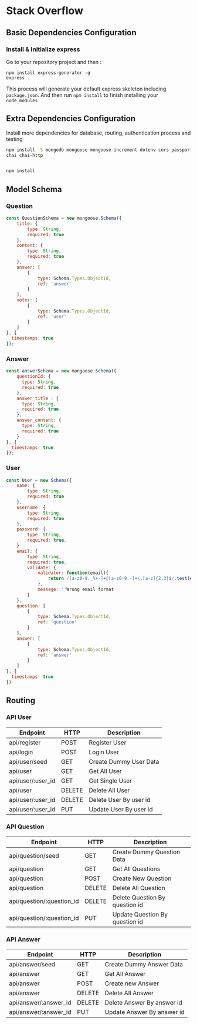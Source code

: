 # Stack Overflow

## Basic Dependencies Configuration

### Install & Initialize express

Go to your repository project and then :
```
npm install express-generator -g
express .
```
This process will generate your default express skeleton including `package.json`.
And then run `npm install` to finish installing your `node_modules`

## Extra Dependencies Configuration
Install more dependencies for database, routing, authentication process and testing
```sh
npm install -S mongodb mongoose mongoose-increment dotenv cors passport passport-local passport-local-mongoose express-session
chai chai-http


npm install  
```

## Model Schema

### Question

```js
const QuestionSchema = new mongoose.Schema({
    title: {
        type: String,
        required: true
    },
    content: {
        type: String,
        required: true
    },
    answer: [
        {
            type: Schema.Types.ObjectId,
            ref: 'answer'
        }
    ],
    votes: [
        {
            type: Schema.Types.ObjectId,
            ref: 'user'
        }
    ]
}, {
  timestamps: true
});

```

### Answer

```js
const answerSchema = new mongoose.Schema({
    questionId: {
      type: String,
      required: true
    },
    answer_title : {
      type: String,
      required: true
    },
    answer_content: {
      type: String,
      required: true
    }
}, {
  timestamps: true
});
```

### User

```js
const User = new Schema({
    name: {
        type: String,
        required: true
    },
    username: {
        type: String,
        required: true
    },
    password: {
        type: String,
        required: true,
    }
    email: {
        type: String,
        required: true,
        validate: {
            validator: function(email){
                return /[a-z0-9._%+-]+@[a-z0-9.-]+\.[a-z]{2,3}$/.test(email)
            },
            message: ''Wrong email format
        }
    },
    question: [
        {
            type: Schema.Types.ObjectId,
            ref: 'question'
        }
    ],
    answer: [
        {
            type: Schema.Types.ObjectId,
            ref: 'answer'
        }
    ]
}, {
  timestamps: true
})
```

## Routing

### API User

| Endpoint              | HTTP      | Description               |
| ----------            | -----     | ------------              |
| api/register          | POST      | Register User             |
| api/login             | POST      | Login User                |
| api/user/seed         | GET       | Create Dummy User Data    |
| api/user              | GET       | Get All User              |
| api/user/:user_id     | GET       | Get Single User           |
| api/user              | DELETE    | Delete All User           |
| api/user/:user_id     | DELETE    | Delete User By user id    |
| api/user/:user_id     | PUT       | Update User By user id    |

### API Question

| Endpoint                    | HTTP      | Description                       |
| ----------                  | -----     | ------------                      |
| api/question/seed           | GET       | Create Dummy Question Data        |
| api/question                | GET       | Get All Questions                 |
| api/question                | POST      | Create New Question               |
| api/question                | DELETE    | Delete All Question               |
| api/question/:question_id   | DELETE    | Delete Question By question id    |
| api/question/:question_id   | PUT       | Update Question By question id    |

### API Answer

| Endpoint                 | HTTP      | Description                 |
| ----------               | -----     | ------------                |
| api/answer/seed          | GET       | Create Dummy Answer Data    |
| api/answer               | GET       | Get All Answer              |
| api/answer               | POST      | Create new Answer           |
| api/answer               | DELETE    | Delete All Answer           |
| api/answer/:answer_id    | DELETE    | Delete Answer By answer id  |
| api/answer/:answer_id    | PUT       | Update Answer By answer id  |
